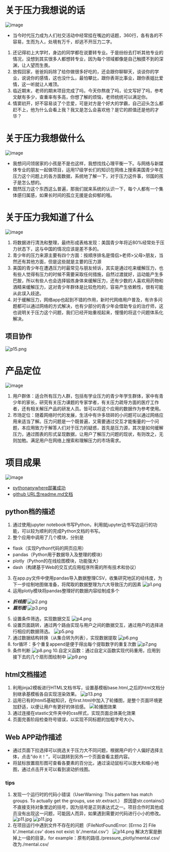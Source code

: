 # 关于压力我想说的话
![image](https://timgsa.baidu.com/timg?image&quality=80&size=b9999_10000&sec=1578166568957&di=ab5bd6de3820e0c9cf2c014d98c140b2&imgtype=0&src=http%3A%2F%2F5b0988e595225.cdn.sohucs.com%2Fq_70%2Cc_zoom%2Cw_640%2Fimages%2F20181128%2Fc1b1c5d34060481c8a16cff78e8e80fc.jpeg)
- 当今时代压力成为人们社交活动中经常挂在嘴边的话题，360行，各有各的不容易，生而为人，处境有万千，却逃不开压力二字。
1. 还记得初上大学时，身边的同学都在说要转专业。于是纷纷去打听其他专业的情况，没想到其实很多人都想转专业，因为每个领域都像是自己触摸不到的深渊，让人望而生畏。
2. 放假回家，爸爸妈妈除了给你做很多好吃的，还会跟你聊聊天，谈谈你的学业，说说你的感情，这也没什么，最怕攀比，跟你表哥比事业，跟你表姐比爱情，这一听就让人难顶。
3. 临近期末，老师的期末项目完成了吗，今天你熬夜了吗，论文写好了吗，参考文献有多少，查重率有多高，你想了解的烦恼，老师统统可以满足你。
4. 情窦初开，好不容易谈了个恋爱，可是对方是个好大的学霸，自己迎头怎么都赶不上，他为什么会看上我？我又是怎么会喜欢他？是它的颜值还是他的才华？

# 关于压力我想做什么
![image](https://ss1.bdstatic.com/70cFuXSh_Q1YnxGkpoWK1HF6hhy/it/u=3282041675,1105267918&fm=26&gp=0.jpg)
- 我想问问领居家的小孩是不是也这样，我想找找心理平衡一下。与网络与新媒体专业的朋友一起做项目，运用17级学长们的知识在网络上搜索美国青少年在压力这个问题上的各方面数据，系统地了解一下，对于压力这件事，邻国的孩子是怎么想的。
- 既然压力这个东西这么普遍，那我们就来系统的认识一下，每个人都有一个集体感归属感，如果长时间的孤立无援是会抑郁的哦。

# 关于压力我知道了什么
![image](https://ss3.bdstatic.com/70cFv8Sh_Q1YnxGkpoWK1HF6hhy/it/u=1597161788,3293975975&fm=26&gp=0.jpg)
1. 将数据进行清洗和整理，最终形成表格发现：美国青少年将近80%经常处于压力状态下，这与中国的情况应该是差不多的。
2. 青少年的压力来源主要有四个方面：按顺序排名是情侣>老师>父母>朋友，当然还有其他方面，但是这些就是主要的压力源
3. 美国的青少年在遭遇压力时最常见与朋友倾诉，其实是通过吃来缓解压力，也有些人觉得有压力的时候不需要采取任何措施，自然过渡就好，运动能产生多巴胺，所以有些人也会选择锻炼身体来缓解压力，还有少数的人喜欢用药物和酒精来缓解压力，这对青少年群体是比较危险的，容易产生依赖性，很有可能从此误入歧途。
4. 对于缓解压力，网络app也起到不错的作用，新时代网络用户普及，有许多问题都可以通过网络的方式解决，也有少部分的青少年会借助专业的治疗师，这也说明关于压力这个问题，我们已经开始重视起来，慢慢的将这个问题体系化解决。
## 项目协作
![p15.png](https://i.loli.net/2020/01/05/ASfr7HGiMvRKpVe.png)

# 产品定位
![image](https://ss3.bdstatic.com/70cFv8Sh_Q1YnxGkpoWK1HF6hhy/it/u=1937035345,346669298&fm=26&gp=0.jpg)
1. 用户群体：适合所有压力人群，包括有学业压力的青少年学生群体，家中有青少年的家长，研究有关压力课题的专家学者，有关压力疏导方面的医疗工作者，还有相关解压产品的研发人员。皆可以将这个应用的数据作为参考使用。
2. 市场定位：随着网络时代的发展，生活中有许多琐碎的小问题可以通过网络应用来适当了解。压力问题是一个既普遍，又需要通过交互才能衡量的一个问题，本应用致力于解答人们对于压力的疑惑，首先是压力源，其次是如何缓解压力，通过图表的形式呈现数据，让用户了解压力问题的现状，有则改之，无则加勉。满足用户在网络上搜索和理解压力的市场需求。


# 项目成果
![image](https://ss0.bdstatic.com/70cFuHSh_Q1YnxGkpoWK1HF6hhy/it/u=4233122803,2912666491&fm=26&gp=0.jpg)
-  [pythonanywhere部署成功](http://pythonpressure.pythonanywhere.com/)
-  [github URL含readme.md文档](https://note.youdao.com/)

## python档的描述
1. 通过使用jupyter notebook书写Python，利用就jupyter边书写边运行的功能，可以较为顺利的完成Python文档的书写。
2. 整个应用中调用了几个模块，分别是
- flask（实现Python代码的网页应用）
- pandas（Python用于数据导入及整理的模块）
- plotly（Python的在线绘图模块，功能强大）
- dash（构建基于Web的交互式应用程序所需的所有技术和协议）

3. 在app.py文件中使用pandas导入数据整理CSV，收集研究地区的经纬度，为下一步绘制地图做准备，将爬取的数据整理为六大导致压力的因素
![p1.png](https://i.loli.net/2020/01/05/SW6n2bvcEe7z85V.png)
4. 运用plotly模块将pandas整理好的数据内容绘制成多个
- ***折线图***
![p2.png](https://i.loli.net/2020/01/05/FEgBohf7LA3J6n8.png)
- ***扇形图***
![p3.png](https://i.loli.net/2020/01/05/uVRCb2zMlt3Nek6.png)
5. 设置条件筛选，实现数据交互
![p4.png](https://i.loli.net/2020/01/05/SsAd3DBy2uMNTw4.png)
6. 设置页面跳转，通过两个路由实现与用户之间的数据交互，通过用户的选择进行相应的数据筛选。
![p5.png](https://i.loli.net/2020/01/05/PBr2OKT8bpaqEk7.png)
7. 通过数据结构转换（从集合转为列表），实现数据提取
![p6.png](https://i.loli.net/2020/01/05/1w7bd6WYRDx9tZy.png)
8. for循环：多个重复append是便于得出每个提取数字的重复次数
![p7.png](https://i.loli.net/2020/01/05/1lPi2OKdkbq3yBx.png)
9. 条件判断
![p8.png](https://i.loli.net/2020/01/05/KQ9wOqyoSGIDxER.png)
10.自定义函数：通过自定义函数实现代码重用，应用到接下去的几个扇形图绘制中
![p9.png](https://i.loli.net/2020/01/05/eiujwo8tI9kEZNh.png)

## html文档描述
1. 利用jinja2模板进行HTML文档书写，设置基模板base.html,之后的html文档分别继承基模板各自实现渲染效果。
![p13.png](https://i.loli.net/2020/01/05/PhSeE2nOsja7Qtx.png)
2. 运用已有的html5基础知识，在first.html中加入了轮播图，是整个页面环境更加舒适，以便让用户有更好的体验感。
![轮播图效果](https://i.loli.net/2020/01/05/ERBWvIPqF9OjGw2.png)
3. 通过连接在stastic文件夹中的css样式，实现页面总体美化效果
4. 页面完善阶段检查符号错误，以实现不同标题的加粗字号大小。

## Web APP动作描述
- 通过页面下拉选择可以挑选关于压力大不同问题，根据用户的个人偏好选择主体，点击“do it！”，可以跳转到另外一个页面查看主题内容。
- 将鼠标放置扇形图可查看各要素的百分比，通过滚动鼠标可以放大和缩小地图，通过点击开关可以看到波动折线图。
### tips
1. 发现一个运行时的代码小错误（UserWarning:
This pattern has match groups. To actually get the groups, use str.extract.）
原因是str.contains()不直接支持对象里边的括号，因为括号是正则表达式之一。项目合作时其他成员没有出现这一问题，可能因人而异，如果遇到需要对代码进行小小的修改。
![p11.jpg](https://i.loli.net/2020/01/05/iZqheFptEnPK2zf.jpg)
![p11.jpg](https://i.loli.net/2020/01/05/dlzZ584MDN1gqwX.jpg)
2. 在项目运行中遇到文件不存在的问题（FileNotFoundError: [Errno 2] File b'./mental.csv' does not exist: b'./mental.csv'）
![p14.png](https://i.loli.net/2020/01/05/bDlLaenikYr7SBm.png)
解决方案是删掉上一级的目录，for example：原有的路径./pressure_plotly/mental.csv/
改为./mental.csv/
